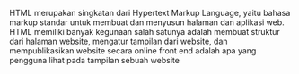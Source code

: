 HTML merupakan singkatan dari Hypertext Markup Language, yaitu bahasa markup standar untuk membuat dan menyusun halaman dan aplikasi web.
HTML memiliki banyak kegunaan salah satunya adalah membuat struktur dari halaman website, mengatur tampilan dari website, dan mempublikasikan website secara online
front end adalah apa yang pengguna lihat pada tampilan sebuah website

